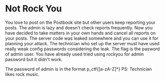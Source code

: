 # Not Rock You

You love to post on the Postbook site but other users keep reporting your posts. The admin is lazy and doesn't check reports frequently. Now you have decided to take matters in your own hands and cancel all reports on your posts. The server code was leaked somewhere and you can use it for planning your attack. The technician who set up the server must have used really weak config passwords considering the leak. The flag is the pasword of admin user. You have already used tried using rockyou for admin password but it didn't work.

The password of admin is in the format p_ctf{[a-zA-Z]\*}
PS: Technician likes rock music.
